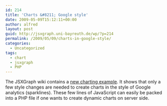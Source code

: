 ```yaml
---
id: 214
title: 'Charts &#8211; Google style'
date: 2009-05-09T15:12:11+00:00
author: alfred
layout: post
guid: http://jsxgraph.uni-bayreuth.de/wp/?p=214
permalink: /2009/05/09/charts-in-google-style/
categories:
  - Uncategorized
tags:
  - chart
  - jsxgraph
  - PHP
---
```

The JSXGraph wiki contains a <a href="http://jsxgraph.uni-bayreuth.de/wiki/index.php/Charts_-_Google_style" target="_blank">new charting example</a>. It shows that only a few style changes are needed to create charts in the style of Google analytics (sparklines). These few lines of JavaScript can easily be packed into a PHP file if one wants to create dynamic charts on server side.